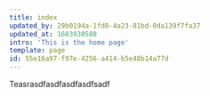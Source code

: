 ```yaml
---
title: index
updated_by: 29b0194a-1fd0-4a23-81bd-0da139f7fa37
updated_at: 1603930588
intro: 'This is the home page'
template: page
id: 55e16a97-f97e-4256-a414-b5e48b14a77d
---
```

Teasrasdfasdfasdfasdfsadf
